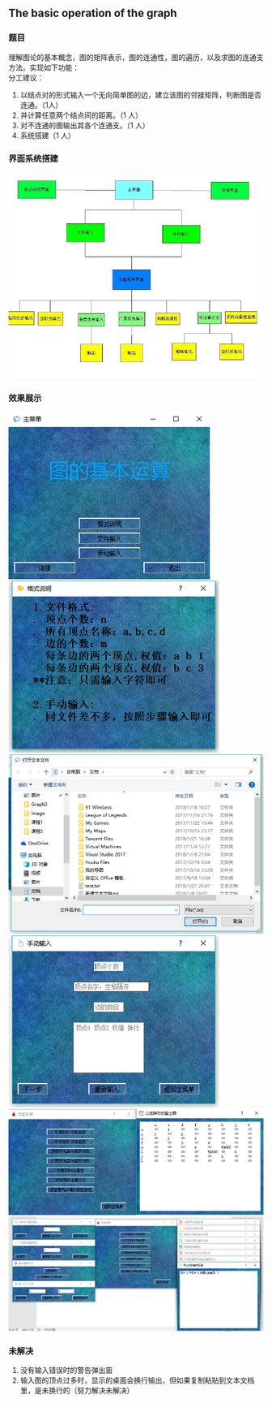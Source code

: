 ## The basic operation of the graph

### 题目

理解图论的基本概念，图的矩阵表示，图的连通性，图的遍历，以及求图的连通支方法。实现如下功能：<br>
分工建议：<br>
1. 以结点对的形式输入一个无向简单图的边，建立该图的邻接矩阵，判断图是否连通。（1人）
2. 并计算任意两个结点间的距离。（1 人）
3. 对不连通的图输出其各个连通支。（1 人）
4. 系统搭建（1 人）

### 界面系统搭建

![界面](https://github.com/anlance/anlance/blob/master/picture/Graphoperator/flowPath.jpg)<br>

### 效果展示

![主界面](https://github.com/anlance/anlance/blob/master/picture/Graphoperator/main.png)<br>
![格式说明界面](https://github.com/anlance/anlance/blob/master/picture/Graphoperator/format.png)<br>
![文件输入界面](https://github.com/anlance/anlance/blob/master/picture/Graphoperator/fileIn.png)<br>
![手动输入界面](https://github.com/anlance/anlance/blob/master/picture/Graphoperator/handIn.png)<br>
![输出界面](https://github.com/anlance/anlance/blob/master/picture/Graphoperator/output.png)<br>
![全图效果](https://github.com/anlance/anlance/blob/master/picture/Graphoperator/output2.png)<br>

### 未解决

1. 没有输入错误时的警告弹出窗
2. 输入图的顶点过多时，显示的桌面会换行输出，但如果复制粘贴到文本文档里，是未换行的（努力解决未解决）